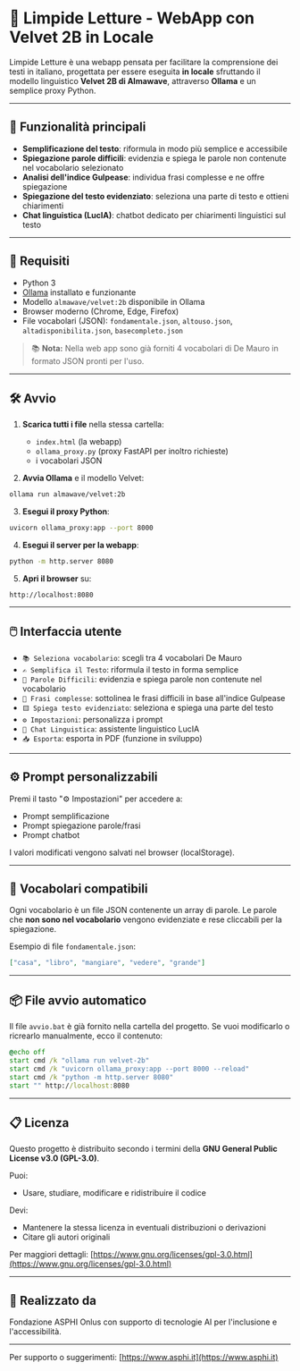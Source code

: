 # 📖 Limpide Letture - WebApp con Velvet 2B in Locale

Limpide Letture è una webapp pensata per facilitare la comprensione dei testi in italiano, progettata per essere eseguita **in locale** sfruttando il modello linguistico **Velvet 2B di Almawave**, attraverso **Ollama** e un semplice proxy Python.

---

## 🚀 Funzionalità principali

* **Semplificazione del testo**: riformula in modo più semplice e accessibile
* **Spiegazione parole difficili**: evidenzia e spiega le parole non contenute nel vocabolario selezionato
* **Analisi dell'indice Gulpease**: individua frasi complesse e ne offre spiegazione
* **Spiegazione del testo evidenziato**: seleziona una parte di testo e ottieni chiarimenti
* **Chat linguistica (LucIA)**: chatbot dedicato per chiarimenti linguistici sul testo

---

## 🧰 Requisiti

* Python 3
* [Ollama](https://ollama.com/) installato e funzionante
* Modello `almawave/velvet:2b` disponibile in Ollama
* Browser moderno (Chrome, Edge, Firefox)
* File vocabolari (JSON): `fondamentale.json`, `altouso.json`, `altadisponibilita.json`, `basecompleto.json`

> 📚 **Nota:** Nella web app sono già forniti 4 vocabolari di De Mauro in formato JSON pronti per l'uso.

---

## 🛠️ Avvio

1. **Scarica tutti i file** nella stessa cartella:

   * `index.html` (la webapp)
   * `ollama_proxy.py` (proxy FastAPI per inoltro richieste)
   * i vocabolari JSON

2. **Avvia Ollama** e il modello Velvet:

```bash
ollama run almawave/velvet:2b
```

3. **Esegui il proxy Python**:

```bash
uvicorn ollama_proxy:app --port 8000
```

4. **Esegui il server per la webapp**:

```bash
python -m http.server 8080
```

5. **Apri il browser** su:

```
http://localhost:8080
```

---

## 🖱️ Interfaccia utente

* `📚 Seleziona vocabolario`: scegli tra 4 vocabolari De Mauro
* `✍️ Semplifica il Testo`: riformula il testo in forma semplice
* `🧩 Parole Difficili`: evidenzia e spiega parole non contenute nel vocabolario
* `🔴 Frasi complesse`: sottolinea le frasi difficili in base all'indice Gulpease
* `🟨 Spiega testo evidenziato`: seleziona e spiega una parte del testo
* `⚙️ Impostazioni`: personalizza i prompt
* `💬 Chat Linguistica`: assistente linguistico LucIA
* `📥 Esporta`: esporta in PDF (funzione in sviluppo)

---

## ⚙️ Prompt personalizzabili

Premi il tasto "⚙️ Impostazioni" per accedere a:

* Prompt semplificazione
* Prompt spiegazione parole/frasi
* Prompt chatbot

I valori modificati vengono salvati nel browser (localStorage).

---

## 🧩 Vocabolari compatibili

Ogni vocabolario è un file JSON contenente un array di parole. Le parole che **non sono nel vocabolario** vengono evidenziate e rese cliccabili per la spiegazione.

Esempio di file `fondamentale.json`:

```json
["casa", "libro", "mangiare", "vedere", "grande"]
```

---

## 📦 File avvio automatico

Il file `avvio.bat` è già fornito nella cartella del progetto. Se vuoi modificarlo o ricrearlo manualmente, ecco il contenuto:

```bat
@echo off
start cmd /k "ollama run velvet-2b"
start cmd /k "uvicorn ollama_proxy:app --port 8000 --reload"
start cmd /k "python -m http.server 8080"
start "" http://localhost:8080
```

---

## 📋 Licenza

Questo progetto è distribuito secondo i termini della **GNU General Public License v3.0 (GPL-3.0)**.

Puoi:

* Usare, studiare, modificare e ridistribuire il codice

Devi:

* Mantenere la stessa licenza in eventuali distribuzioni o derivazioni
* Citare gli autori originali

Per maggiori dettagli: [https://www.gnu.org/licenses/gpl-3.0.html](https://www.gnu.org/licenses/gpl-3.0.html)

---

## 🤝 Realizzato da

Fondazione ASPHI Onlus con supporto di tecnologie AI per l'inclusione e l'accessibilità.

---

Per supporto o suggerimenti: [https://www.asphi.it](https://www.asphi.it)
